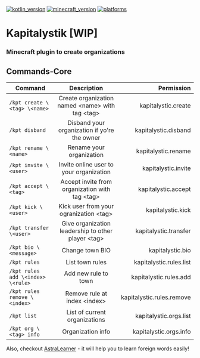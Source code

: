 [![kotlin_version](https://img.shields.io/badge/kotlin-1.8.0-blueviolet?style=flat-square)](https://github.com/Astra-Interactive/AstraLibs)
[![minecraft_version](https://img.shields.io/badge/minecraft-1.19-green?style=flat-square)](https://github.com/Astra-Interactive/AstraLibs)
[![platforms](https://img.shields.io/badge/platform-spigot-blue?style=flat-square)](https://github.com/Astra-Interactive/AstraLibs)
# Kapitalystik [WIP]
### Minecraft plugin to create organizations
## Commands-Core
| Command  |  Description  |  Permission |
|----------|:-------------:|------:|
| ```/kpt create \<tag> \<name>``` |  Create organization named \<name> with tag \<tag> | kapitalystic.create |
| ```/kpt disband``` |  Disband your organization if yo're the owner | kapitalystic.disband
| ```/kpt rename \<name>``` |  Rename your organization | kapitalystic.rename |
| ```/kpt invite \<user>``` |  Invite online user to your organization | kapitalystic.invite |
| ```/kpt accept \<tag>``` |  Accept invite from organization with tag \<tag> | kapitalystic.accept |
| ```/kpt kick \<user>``` |  Kick user from your ogranization \<tag> | kapitalystic.kick |
| ```/kpt transfer \<user>``` |  Give organization leadership to other player \<tag> | kapitalystic.transfer |
| ```/kpt bio \<message>``` |  Change town BIO | kapitalystic.bio |
| ```/kpt rules``` |  List town rules | kapitalystic.rules.list |
| ```/kpt rules add \<index> \<rule>``` |  Add new rule to town | kapitalystic.rules.add |
| ```/kpt rules remove \<index>``` |  Remove rule at index \<index> | kapitalystic.rules.remove |
| ```/kpt list``` |  List of current organizations | kapitalystic.orgs.list |
| ```/kpt org \<tag> info``` |  Organization info | kapitalystic.orgs.info |

Also, checkout [AstraLearner](https://play.google.com/store/apps/details?id=com.makeevrserg.astralearner) - it will help you to learn foreign words easily!
